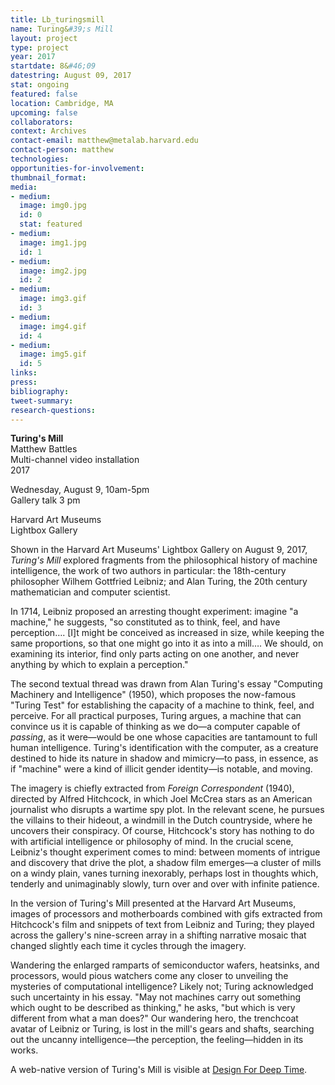 ```yaml
---
title: Lb_turingsmill
name: Turing&#39;s Mill
layout: project
type: project
year: 2017
startdate: 8&#46;09
datestring: August 09, 2017
stat: ongoing
featured: false
location: Cambridge, MA
upcoming: false
collaborators: 
context: Archives
contact-email: matthew@metalab.harvard.edu
contact-person: matthew
technologies: 
opportunities-for-involvement: 
thumbnail_format: 
media:
- medium: 
  image: img0.jpg
  id: 0
  stat: featured
- medium: 
  image: img1.jpg
  id: 1
- medium: 
  image: img2.jpg
  id: 2
- medium: 
  image: img3.gif
  id: 3
- medium: 
  image: img4.gif
  id: 4
- medium: 
  image: img5.gif
  id: 5
links: 
press: 
bibliography: 
tweet-summary: 
research-questions: 
---
```


**Turing's Mill**
<br />Matthew Battles
<br />Multi-channel video installation
<br />2017

Wednesday, August 9, 10am-5pm
<br />Gallery talk 3 pm

Harvard Art Museums
<br />Lightbox Gallery

Shown in the Harvard Art Museums' Lightbox Gallery on August 9, 2017, <em>Turing's Mill</em> explored fragments from the philosophical history of machine intelligence, the work of two authors in particular: the 18th-century philosopher Wilhem Gottfried Leibniz; and Alan Turing, the 20th century mathematician and computer scientist. 

In 1714, Leibniz proposed an arresting thought experiment: imagine "a machine," he suggests, "so constituted as to think, feel, and have perception…. [I]t might be conceived as increased in size, while keeping the same proportions, so that one might go into it as into a mill…. We should, on examining its interior, find only parts acting on one another, and never anything by which to explain a perception." 

The second textual thread was drawn from Alan Turing's essay "Computing Machinery and Intelligence" (1950), which proposes the now-famous "Turing Test" for establishing the capacity of a machine to think, feel, and perceive. For all practical purposes, Turing argues, a machine that can convince us it is capable of thinking as we do—a computer capable of <em>passing</em>, as it were—would be one whose capacities are tantamount to full human intelligence. Turing's identification with the computer, as a creature destined to hide its nature in shadow and mimicry—to pass, in essence, as if "machine" were a kind of illicit gender identity—is notable, and moving. 

The imagery is chiefly extracted from <em>Foreign Correspondent</em> (1940), directed by Alfred Hitchcock, in which Joel McCrea stars as an American journalist who disrupts a wartime spy plot. In the relevant scene, he pursues the villains to their hideout, a windmill in the Dutch countryside, where he uncovers their conspiracy. Of course, Hitchcock's story has nothing to do with artificial intelligence or philosophy of mind. In the crucial scene, Leibniz's thought experiment comes to mind: between moments of intrigue and discovery that drive the plot, a shadow film emerges—a cluster of mills on a windy plain, vanes turning inexorably, perhaps lost in thoughts which, tenderly and unimaginably slowly, turn over and over with infinite patience. 

In the version of Turing's Mill presented at the Harvard Art Museums, images of processors and motherboards combined with gifs extracted from Hitchcock's film and snippets of text from Leibniz and Turing; they played across the gallery's nine-screen array in a shifting narrative mosaic that changed slightly each time it cycles through the imagery.

Wandering the enlarged ramparts of semiconductor wafers, heatsinks, and processors, would pious watchers come any closer to unveiling the mysteries of computational intelligence? Likely not; Turing acknowledged such uncertainty in his essay. "May not machines carry out something which ought to be described as thinking," he asks, "but which is very different from what a man does?" Our wandering hero, the trenchcoat avatar of Leibniz or Turing, is lost in the mill's gears and shafts, searching out the uncanny intelligence—the perception, the feeling—hidden in its works.

A web-native version of Turing's Mill is visible at [Design For Deep Time](http://designfordeeptime.org/turingsmill).
